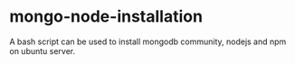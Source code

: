 # mongo-node-installation
A bash script can be used to install mongodb community, nodejs and npm on ubuntu server.
